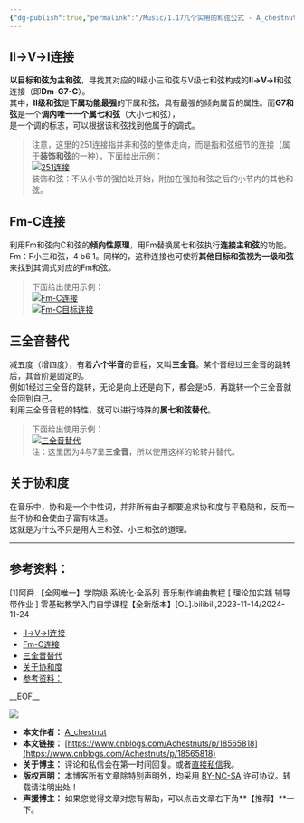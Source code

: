 ```yaml
---
{"dg-publish":true,"permalink":"/Music/1.17几个实用的和弦公式 - A_chestnut - 博客园/","title":"【跟着阿舜学音乐-笔记】1.17几个实用的和弦公式 - A_chestnut - 博客园","tags":["clippings"]}
---
```


## Ⅱ->Ⅴ->Ⅰ连接

**以目标和弦为主和弦**，寻找其对应的Ⅱ级小三和弦与Ⅴ级七和弦构成的**Ⅱ->Ⅴ->Ⅰ**和弦连接（即**Dm-G7-C**）。  
其中，**Ⅱ级和弦**是**下属功能最强**的下属和弦，具有最强的倾向属音的属性。而**G7和弦**是一个**调内唯一一个属七和弦**（大小七和弦），  
是一个调的标志，可以根据该和弦找到他属于的调式。

> 注意，这里的251连接指并非和弦的整体走向，而是指和弦细节的连接（属于**装饰和弦**的一种），下面给出示例：  
> [![251连接](https://img2024.cnblogs.com/blog/3170341/202411/3170341-20241124144134774-1692462622.jpg)](https://img2024.cnblogs.com/blog/3170341/202411/3170341-20241124144134774-1692462622.jpg)  
> 装饰和弦：不从小节的强拍处开始，附加在强拍和弦之后的小节内的其他和弦。

## Fm-C连接

利用Fm和弦向C和弦的**倾向性原理**，用Fm替换属七和弦执行**连接主和弦**的功能。  
Fm：F小三和弦，4 b6 1。同样的，这种连接也可使将**其他目标和弦视为一级和弦**来找到其调式对应的Fm和弦。

> 下面给出使用示例：  
> [![Fm-C连接](https://img2024.cnblogs.com/blog/3170341/202411/3170341-20241124144207696-1425542512.jpg)](https://img2024.cnblogs.com/blog/3170341/202411/3170341-20241124144207696-1425542512.jpg)  
> [![Fm-C目标连接](https://img2024.cnblogs.com/blog/3170341/202411/3170341-20241124144221243-1382157667.jpg)](https://img2024.cnblogs.com/blog/3170341/202411/3170341-20241124144221243-1382157667.jpg)

## 三全音替代

减五度（增四度），有着**六个半音**的音程，又叫**三全音**。某个音经过三全音的跳转后，其音阶是固定的。  
例如1经过三全音的跳转，无论是向上还是向下，都会是b5，再跳转一个三全音就会回到自己。  
利用三全音音程的特性，就可以进行特殊的**属七和弦替代**。

> 下面给出使用示例：  
> [![三全音替代](https://img2024.cnblogs.com/blog/3170341/202411/3170341-20241124144308506-580211146.jpg)](https://img2024.cnblogs.com/blog/3170341/202411/3170341-20241124144308506-580211146.jpg)  
> 注：这里因为4与7呈**三全音**，所以使用这样的轮转并替代。

## 关于协和度

在音乐中，协和是一个中性词，并非所有曲子都要追求协和度与平稳随和，反而一些不协和会使曲子富有味道。  
这就是为什么不只是用大三和弦、小三和弦的道理。

---

## 参考资料：

\[1\]阿舜.【全网唯一】学院级·系统化·全系列 音乐制作编曲教程 \[ 理论加实践 辅导带作业 \] 零基础教学入门自学课程【全新版本】\[OL\].bilibili,2023-11-14/2024-11-24

- [Ⅱ->Ⅴ->Ⅰ连接](https://www.cnblogs.com/Achestnuts/p/#%E2%85%B1-%E2%85%B4-%E2%85%B0%E8%BF%9E%E6%8E%A5)
- [Fm-C连接](https://www.cnblogs.com/Achestnuts/p/#fm-c%E8%BF%9E%E6%8E%A5)
- [三全音替代](https://www.cnblogs.com/Achestnuts/p/#%E4%B8%89%E5%85%A8%E9%9F%B3%E6%9B%BF%E4%BB%A3)
- [关于协和度](https://www.cnblogs.com/Achestnuts/p/#%E5%85%B3%E4%BA%8E%E5%8D%8F%E5%92%8C%E5%BA%A6)
- [参考资料：](https://www.cnblogs.com/Achestnuts/p/#%E5%8F%82%E8%80%83%E8%B5%84%E6%96%99)

\_\_EOF\_\_

[![](http://pic.cnblogs.com/avatar/3170341/20230411222050.png)](http://pic.cnblogs.com/avatar/3170341/20230411222050.png)

- **本文作者：** [A\_chestnut](https://www.cnblogs.com/Achestnuts)
- **本文链接：** [https://www.cnblogs.com/Achestnuts/p/18565818](https://www.cnblogs.com/Achestnuts/p/18565818)
- **关于博主：** 评论和私信会在第一时间回复。或者[直接私信](https://msg.cnblogs.com/msg/send/Achestnuts)我。
- **版权声明：** 本博客所有文章除特别声明外，均采用 [BY-NC-SA](https://creativecommons.org/licenses/by-nc-sa/4.0/ "BY-NC-SA") 许可协议。转载请注明出处！
- **声援博主：** 如果您觉得文章对您有帮助，可以点击文章右下角**【推荐】**一下。
